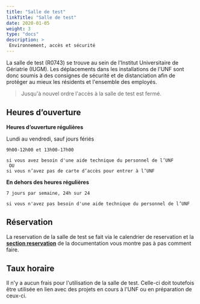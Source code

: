 ```yaml
---
title: "Salle de test"
linkTitle: "Salle de test"
date: 2020-01-05
weight: 3
type: "docs"
description: >
 Environnement, accès et sécurité
---
```


La salle de test (R0743) se trouve au sein de l'Institut Universitaire de Gériatrie (IUGM). Les
déplacements dans les installations de l'UNF sont donc soumis à des consignes
de sécurité et de distanciation afin de protéger au mieux les résidents et
l'ensemble des employés.  

> Jusqu'à nouvel ordre l'accès à la salle de test est fermé.

## Heures d’ouverture

**Heures d’ouverture régulières**

  Lundi au vendredi, sauf jours fériés

```
9h00-12h00 et 13h00-17h00

si vous avez besoin d'une aide technique du personnel de l’UNF
 OU
si vous n’avez pas de carte d’accès pour entrer à l’UNF
```

**En dehors des heures régulières**

```
7 jours par semaine, 24h sur 24

si vous n'avez pas besoin d'une aide technique du personnel de l’UNF
```

## Réservation

La reservation de la salle de test se fait via le calendrier de reservation et la [__section reservation__](https://unf-montreal.ca/fr/documentation/facility/reservation/) de la documentation vous montre pas à pas comment faire.  


## Taux horaire

Il n'y a aucun frais pour l'utilisation de la salle de test. Celle-ci doit toutefois être utilisée en lien avec des projets en cours à l'UNF ou en préparation de ceux-ci.
